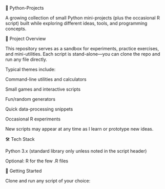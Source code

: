 🐍 Python-Projects

A growing collection of small Python mini-projects (plus the occasional R script) built while exploring different ideas, tools, and programming concepts.

📂 Project Overview

This repository serves as a sandbox for experiments, practice exercises, and mini-utilities.
Each script is stand-alone—you can clone the repo and run any file directly.

Typical themes include:

Command-line utilities and calculators

Small games and interactive scripts

Fun/random generators

Quick data-processing snippets

Occasional R experiments

New scripts may appear at any time as I learn or prototype new ideas.

🛠 Tech Stack

Python 3.x (standard library only unless noted in the script header)

Optional: R for the few .R files

🚀 Getting Started

Clone and run any script of your choice: